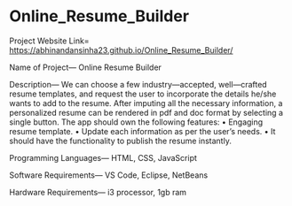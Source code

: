 # Online_Resume_Builder

Project Website Link= https://abhinandansinha23.github.io/Online_Resume_Builder/

Name of Project— Online Resume Builder

Description— We can choose a few industry—accepted, well—crafted resume templates, and request the user to incorporate the details he/she wants to add to the resume. After imputing all the necessary information, a personalized resume can be rendered in pdf and doc format by selecting a single button. The app should own the following features:
•	Engaging resume template.
•	Update each information as per the user’s needs.
•	It should have the functionality to publish the resume instantly.

Programming Languages— HTML, CSS, JavaScript

Software Requirements— VS Code, Eclipse, NetBeans

Hardware Requirements— i3 processor, 1gb ram
